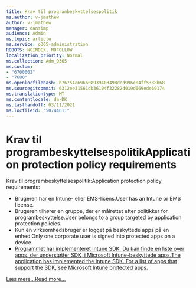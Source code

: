 ```yaml
---
title: Krav til programbeskyttelsespolitik
ms.author: v-jmathew
author: v-jmathew
manager: dansimp
audience: Admin
ms.topic: article
ms.service: o365-administration
ROBOTS: NOINDEX, NOFOLLOW
localization_priority: Normal
ms.collection: Adm_O365
ms.custom:
- "6700002"
- "7680"
ms.openlocfilehash: b76754a696608939403498dcd996c04ff5338b68
ms.sourcegitcommit: 6312ee31561db36104f32282d019d069ede69174
ms.translationtype: MT
ms.contentlocale: da-DK
ms.lasthandoff: 03/11/2021
ms.locfileid: "50744611"
---
```

# <a name="application-protection-policy-requirements"></a><span data-ttu-id="d6511-102">Krav til programbeskyttelsespolitik</span><span class="sxs-lookup"><span data-stu-id="d6511-102">Application protection policy requirements</span></span>

<span data-ttu-id="d6511-103">Krav til programbeskyttelsespolitik:</span><span class="sxs-lookup"><span data-stu-id="d6511-103">Application protection policy requirements:</span></span>

- <span data-ttu-id="d6511-104">Brugeren har en Intune- eller EMS-licens.</span><span class="sxs-lookup"><span data-stu-id="d6511-104">User has an Intune or EMS license.</span></span>
- <span data-ttu-id="d6511-105">Brugeren tilhører en gruppe, der er målrettet efter politikker for programbeskyttelse.</span><span class="sxs-lookup"><span data-stu-id="d6511-105">User belongs to a group targeted by application protection policies.</span></span>
- <span data-ttu-id="d6511-106">Kun én virksomhedsbruger er logget på beskyttede apps på en enhed.</span><span class="sxs-lookup"><span data-stu-id="d6511-106">Only one corporate user is signed into protected apps on a device.</span></span>
- [<span data-ttu-id="d6511-107">Programmet har implementeret Intune SDK. Du kan finde en liste over apps, der understøtter SDK, i Microsoft Intune-beskyttede apps.</span><span class="sxs-lookup"><span data-stu-id="d6511-107">The application has implemented the Intune SDK. For a list of apps that support the SDK, see Microsoft Intune protected apps.</span></span>](https://docs.microsoft.com/mem/intune/apps/apps-supported-intune-apps)

[<span data-ttu-id="d6511-108">Læs mere...</span><span class="sxs-lookup"><span data-stu-id="d6511-108">Read more...</span></span>](https://docs.microsoft.com/mem/intune/apps/app-protection-policy)

